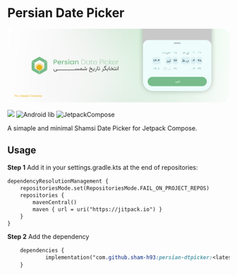 # Persian Date Picker
![banner](https://github.com/sham-h93/persian-dtpicker/blob/master/images/banner.png)

[![](https://jitpack.io/v/sham-h93/persian-dtpicker.svg)](https://jitpack.io/#sham-h93/persian-dtpicker) ![Android lib](https://img.shields.io/badge/Android-green) ![JetpackCompose](https://img.shields.io/badge/JetpackCompose-blue)

A simaple and minimal Shamsi Date Picker for Jetpack Compose.

## Usage

**Step 1** Add it in your settings.gradle.kts at the end of repositories:


	dependencyResolutionManagement {
		repositoriesMode.set(RepositoriesMode.FAIL_ON_PROJECT_REPOS)
		repositories {
			mavenCentral()
			maven { url = uri("https://jitpack.io") }
		}
	}

**Step 2**  Add the dependency

```css
	dependencies {
	        implementation("com.github.sham-h93:persian-dtpicker:<latest-version>")
	}
```